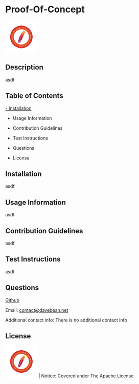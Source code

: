 # Proof-Of-Concept

![Apache License](./assets/apache_license_1.png)

## Description

asdf

## Table of Contents

[- Installation](#installation)
- Usage Information
- Contribution Guidelines
- Test Instructions

- Questions

- License

## Installation

asdf

## Usage Information

asdf

## Contribution Guidelines

asdf

## Test Instructions

asdf

## Questions

[Github](https://github.com/diembe)

Email: contact@davebean.net

Additional contact info: There is no additional contact info

## License

![Apache License](./assets/apache_license_1.png) | Notice: Covered under The Apache License